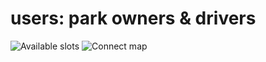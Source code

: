 # users: park owners & drivers
![Available slots](https://github.com/user-attachments/assets/935e0fbe-bf29-4db4-855e-a96b98c6a835)
![Connect map](https://github.com/user-attachments/assets/15b6588b-a62f-473a-a049-dbd8ebf70586)
